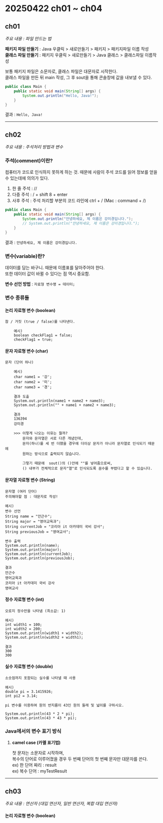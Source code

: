 # 20250422 ch01 ~ ch04

## ch01
_주요 내용 : 파일 만드는 법_

__패키지 파일 만들기__ : Java 우클릭 > 새로만들기 > 패키지 > 패키지파일 이름 작성   
__클래스 파일 만들기__ : 패키지 우클릭 > 새로만들기 > Java 클래스 > 클래스파일 이름작성   

보통 패키지 파일은 소문자로, 클래스 파일은 대문자로 시작한다.   
클래스 파일을 만든 뒤 main 작성, 그 후 sout을 통해 콘솔창에 값을 내보낼 수 있다.

``` java
public class Main {
    public static void main(String[] args) {
        System.out.println("Hello, Java!");
    }
}
```

결과 : `Hello, Java!`


* * *


## ch02
_주요 내용 : 주석처리 방법과 변수_ 

### 주석(comment)이란?
컴퓨터가 코드로 인식하지 못하게 하는 것. 때문에 사람이 주석 코드를 읽어 정보를 얻을 수 있는데에 의의가 있다.
1. 한 줄 주석 : //
2. 다중 주석 : / + shift 8 + enter
3. 사후 주석 : 주석 처리할 부분의 코드 라인에 ctrl + / (Mac : command + /)

``` java
public class Main {
    public static void main(String[] args) {
        System.out.println("안녕하세요, 제 이름은 강미경입니다.");
        // System.out.println("안녕하세요, 제 이름은 강미경입니다.");
    }
}
```
결과 : `안녕하세요, 제 이름은 강미경입니다.`


### 변수(variable)란?
데이터를 담는 바구니. 때문에 이름표를 달아주어야 한다.  
또한 데이터 값이 바뀔 수 있다는 점 역시 중요함. 

__변수 선언 방법__ : `자료형 변수명 = 데이터;`

### 변수 종류들

#### 논리 자료형 변수 (boolean)
    참 / 거짓 (true / false)를 나타낸다.

        예시) 
        boolean checkFlag1 = false;
        checkFlag1 = true;

#### 문자 자료형 변수 (char)
    문자 (단어 하나)

        예시)
        char name1 = '강';
        char name2 = '미';
        char name3 = '경';

        결과 도출
        System.out.println(name1 + name2 + name3);
        System.out.println("" + name1 + name2 + name3);

        결과
        136394
        강미경

        >>> 이렇게 나오는 이유는 뭘까?
            문자와 문자열은 서로 다른 개념인데,
            문자(하나)를 세 번 더했을 경우에 더이상 문자가 아니라 문자열로 인식되기 때문에
            원하는 방식으로 출력되지 않습니다.

            그렇기 때문에  sout()의 ()안에 ""를 넣어줌으로써,
            () 내부가 전체적으로 문자"열"로 인식되도록 꼼수를 부렸다고 할 수 있습니다.

#### 문자열 자료형 변수 (String)
    문자열 (여러 단어)
    주의해야할 점 : 대문자로 작성!

    예시)
    변수 선언
    String name = "안근수";
    String major = "영어교육과";
    String currentJob = "코리아 it 아카데미 국비 강사";
    String previousJob = "영여교사";

    변수 출력
    System.out.println(name);
    System.out.println(major);
    System.out.println(currentJob);
    System.out.println(previousJob);

    결과
    안근수
    영어교육과
    코리아 it 아카데미 국비 강사
    영여교사

#### 정수 자료형 변수 (int)
    오로지 정수만을 나타냄 (최소값: 1)

    예시)
    int width1 = 100;
    int width2 = 200;
    System.out.println(width1 + width2);
    System.out.println(width2 + width1);

    결과
    300
    300

#### 실수 자료형 변수 (double)
    소숫점까지 포함되는 실수를 나타낼 때 사용
    
    예시)
    double pi = 3.1415926;
    int pi2 = 3.14;

    pi 변수를 이용하여 원의 반지름이 43인 원의 둘레 및 넓이를 구하시오.

    System.out.println(43 * 2 * pi);
    System.out.println(43 * 43 * pi);


### Java에서의 변수 표기 방식
1. __camel case (카멜 표기법)__

   첫 문자는 소문자로 시작하며,   
   복수의 단어로 이루어졌을 경우 두 번째 단어의 첫 번째 문자만 대문자를 쓴다.   
   ex) 한 단어 짜리 : result   
   ex) 복수 단어 : myTestResult


* * *


## ch03
_주요 내용 : 연산자 (대입 연산자, 일반 연산자, 복합 대입 연산자)_ 

#### 논리 자료형 변수 (boolean)